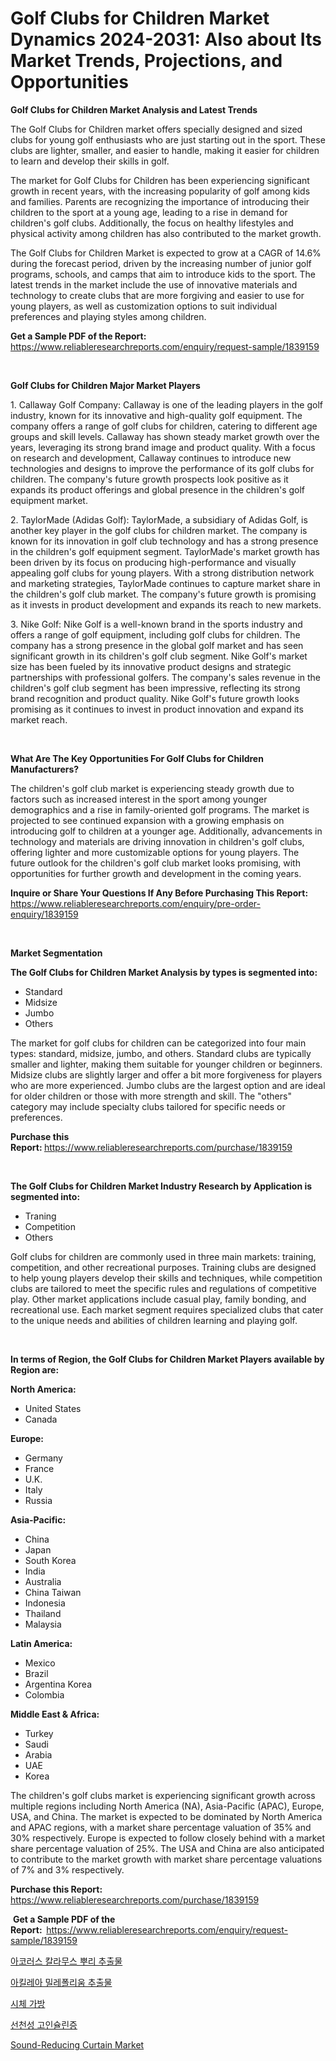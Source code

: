 <p><h1>Golf Clubs for Children Market Dynamics 2024-2031: Also about Its Market Trends, Projections, and Opportunities</h1></p><p><strong>Golf Clubs for Children Market Analysis and Latest Trends</strong></p>
<p><p>The Golf Clubs for Children market offers specially designed and sized clubs for young golf enthusiasts who are just starting out in the sport. These clubs are lighter, smaller, and easier to handle, making it easier for children to learn and develop their skills in golf.</p><p>The market for Golf Clubs for Children has been experiencing significant growth in recent years, with the increasing popularity of golf among kids and families. Parents are recognizing the importance of introducing their children to the sport at a young age, leading to a rise in demand for children's golf clubs. Additionally, the focus on healthy lifestyles and physical activity among children has also contributed to the market growth.</p><p>The Golf Clubs for Children Market is expected to grow at a CAGR of 14.6% during the forecast period, driven by the increasing number of junior golf programs, schools, and camps that aim to introduce kids to the sport. The latest trends in the market include the use of innovative materials and technology to create clubs that are more forgiving and easier to use for young players, as well as customization options to suit individual preferences and playing styles among children.</p></p>
<p><strong>Get a Sample PDF of the Report:&nbsp;</strong> <a href="https://www.reliableresearchreports.com/enquiry/request-sample/1839159">https://www.reliableresearchreports.com/enquiry/request-sample/1839159</a></p>
<p>&nbsp;</p>
<p><strong>Golf Clubs for Children Major Market Players</strong></p>
<p><p>1. Callaway Golf Company: Callaway is one of the leading players in the golf industry, known for its innovative and high-quality golf equipment. The company offers a range of golf clubs for children, catering to different age groups and skill levels. Callaway has shown steady market growth over the years, leveraging its strong brand image and product quality. With a focus on research and development, Callaway continues to introduce new technologies and designs to improve the performance of its golf clubs for children. The company's future growth prospects look positive as it expands its product offerings and global presence in the children's golf equipment market.</p><p>2. TaylorMade (Adidas Golf): TaylorMade, a subsidiary of Adidas Golf, is another key player in the golf clubs for children market. The company is known for its innovation in golf club technology and has a strong presence in the children's golf equipment segment. TaylorMade's market growth has been driven by its focus on producing high-performance and visually appealing golf clubs for young players. With a strong distribution network and marketing strategies, TaylorMade continues to capture market share in the children's golf club market. The company's future growth is promising as it invests in product development and expands its reach to new markets.</p><p>3. Nike Golf: Nike Golf is a well-known brand in the sports industry and offers a range of golf equipment, including golf clubs for children. The company has a strong presence in the global golf market and has seen significant growth in its children's golf club segment. Nike Golf's market size has been fueled by its innovative product designs and strategic partnerships with professional golfers. The company's sales revenue in the children's golf club segment has been impressive, reflecting its strong brand recognition and product quality. Nike Golf's future growth looks promising as it continues to invest in product innovation and expand its market reach.</p></p>
<p>&nbsp;</p>
<p><strong>What Are The Key Opportunities For Golf Clubs for Children Manufacturers?</strong></p>
<p><p>The children's golf club market is experiencing steady growth due to factors such as increased interest in the sport among younger demographics and a rise in family-oriented golf programs. The market is projected to see continued expansion with a growing emphasis on introducing golf to children at a younger age. Additionally, advancements in technology and materials are driving innovation in children's golf clubs, offering lighter and more customizable options for young players. The future outlook for the children's golf club market looks promising, with opportunities for further growth and development in the coming years.</p></p>
<p><strong>Inquire or Share Your Questions If Any Before Purchasing This Report:</strong> <a href="https://www.reliableresearchreports.com/enquiry/pre-order-enquiry/1839159">https://www.reliableresearchreports.com/enquiry/pre-order-enquiry/1839159</a></p>
<p>&nbsp;</p>
<p><strong>Market Segmentation</strong></p>
<p><strong>The Golf Clubs for Children Market Analysis by types is segmented into:</strong></p>
<p><ul><li>Standard</li><li>Midsize</li><li>Jumbo</li><li>Others</li></ul></p>
<p><p>The market for golf clubs for children can be categorized into four main types: standard, midsize, jumbo, and others. Standard clubs are typically smaller and lighter, making them suitable for younger children or beginners. Midsize clubs are slightly larger and offer a bit more forgiveness for players who are more experienced. Jumbo clubs are the largest option and are ideal for older children or those with more strength and skill. The "others" category may include specialty clubs tailored for specific needs or preferences.</p></p>
<p><strong>Purchase this Report:&nbsp;</strong><a href="https://www.reliableresearchreports.com/purchase/1839159">https://www.reliableresearchreports.com/purchase/1839159</a></p>
<p>&nbsp;</p>
<p><strong>The Golf Clubs for Children Market Industry Research by Application is segmented into:</strong></p>
<p><ul><li>Traning</li><li>Competition</li><li>Others</li></ul></p>
<p><p>Golf clubs for children are commonly used in three main markets: training, competition, and other recreational purposes. Training clubs are designed to help young players develop their skills and techniques, while competition clubs are tailored to meet the specific rules and regulations of competitive play. Other market applications include casual play, family bonding, and recreational use. Each market segment requires specialized clubs that cater to the unique needs and abilities of children learning and playing golf.</p></p>
<p>&nbsp;</p>
<p><strong>In terms of Region, the Golf Clubs for Children Market Players available by Region are:</strong></p>
<p>
    <p> <strong> North America: </strong>
        <ul>
            <li>United States</li>
            <li>Canada</li>
        </ul>
        </p> 
    <p> <strong> Europe: </strong>
        <ul>
            <li>Germany</li>
            <li>France</li>
            <li>U.K.</li>
            <li>Italy</li>
            <li>Russia</li>
        </ul>
        </p> 
    <p> <strong> Asia-Pacific: </strong>
        <ul>
            <li>China</li>
            <li>Japan</li>
            <li>South Korea</li>
            <li>India</li>
            <li>Australia</li>
            <li>China Taiwan</li>
            <li>Indonesia</li>
            <li>Thailand</li>
            <li>Malaysia</li>
        </ul>
        </p> 
    <p> <strong> Latin America: </strong>
        <ul>
            <li>Mexico</li>
            <li>Brazil</li>
            <li>Argentina Korea</li>
            <li>Colombia</li>
        </ul>
        </p> 
    <p> <strong> Middle East & Africa: </strong>
        <ul>
            <li>Turkey</li>
            <li>Saudi</li>
            <li>Arabia</li>
            <li>UAE</li>
            <li>Korea</li>
        </ul>
    </p>
    </p>
<p><p>The children's golf clubs market is experiencing significant growth across multiple regions including North America (NA), Asia-Pacific (APAC), Europe, USA, and China. The market is expected to be dominated by North America and APAC regions, with a market share percentage valuation of 35% and 30% respectively. Europe is expected to follow closely behind with a market share percentage valuation of 25%. The USA and China are also anticipated to contribute to the market growth with market share percentage valuations of 7% and 3% respectively.</p></p>
<p><strong>Purchase this Report: </strong><a href="https://www.reliableresearchreports.com/purchase/1839159">https://www.reliableresearchreports.com/purchase/1839159</a></p>
<p>&nbsp;<strong>Get a Sample PDF of the Report:&nbsp;&nbsp;</strong><a href="https://www.reliableresearchreports.com/enquiry/request-sample/1839159">https://www.reliableresearchreports.com/enquiry/request-sample/1839159</a></p>
<p><strong></strong></p>
<p><p><a href="https://github.com/akzkkws047661437/Market-Research-Report-List-1/blob/main/42871157131.md">아코러스 칼라무스 뿌리 추출물</a></p><p><a href="https://github.com/CorEmtymerich56566/Market-Research-Report-List-1/blob/main/17615337130.md">아킬레아 밀레폴리움 추출물</a></p><p><a href="https://medium.com/@duculucescu2022/%EC%8B%9C%EC%B2%B4-%EA%B0%80%EB%B0%A9-%EC%8B%9C%EC%9E%A5-%EC%A0%90%EC%9C%A0%EC%9C%A8-%EC%A7%84%ED%99%94-%EB%B0%8F-%EC%8B%9C%EC%9E%A5-%EC%84%B1%EC%9E%A5-%EC%B6%94%EC%84%B8-2024-2031-64ab6f93e79d">시체 가방</a></p><p><a href="https://medium.com/@costelcaramitru2022/%ED%83%9C%EC%96%B4%EB%82%A0-%EB%95%8C%EB%B6%80%ED%84%B0-%EA%B3%BC%EB%8B%A4%EC%9D%B8%EC%8A%90%EB%A6%B0%EC%A6%9D-%EC%8B%9C%EC%9E%A5-%EA%B7%9C%EB%AA%A8-%EB%B0%8F-%EC%8B%9C%EC%9E%A5-%EB%8F%99%ED%96%A5-%EC%A0%84%EC%B2%B4-%EC%82%B0%EC%97%85-%EA%B0%9C%EC%9A%94-2024%EB%85%84%EB%B6%80%ED%84%B0-2031%EB%85%84%EA%B9%8C%EC%A7%80-15e6e7a90323">선천성 고인슐린증</a></p><p><a href="https://github.com/Airanohannonzb68e5pb53oc1/Market-Research-Report-List-1/blob/main/sound-reducing-curtain-market.md">Sound-Reducing Curtain Market</a></p></p>